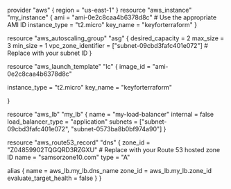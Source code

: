 provider "aws" {
  region = "us-east-1"
}
resource "aws_instance" "my_instance" {
  ami           = "ami-0e2c8caa4b6378d8c" # Use the appropriate AMI ID
  instance_type = "t2.micro"
  key_name      = "keyforterraform"
}

resource "aws_autoscaling_group" "asg" {
  desired_capacity     = 2
  max_size             = 3
  min_size             = 1
  vpc_zone_identifier  = ["subnet-09cbd3fafc401e072"] # Replace with your subnet ID
}

resource "aws_launch_template" "lc" {
  image_id      = "ami-0e2c8caa4b6378d8c"

  instance_type = "t2.micro"
  key_name      = "keyforterraform"

}

resource "aws_lb" "my_lb" {
  name               = "my-load-balancer"
  internal           = false
  load_balancer_type = "application"
  subnets            = ["subnet-09cbd3fafc401e072", "subnet-0573ba8b0bf974a90"]
}

resource "aws_route53_record" "dns" {
  zone_id = "Z04859902TQGQRD3RZGXU" # Replace with your Route 53 hosted zone ID
  name    = "samsorzone10.com"
  type    = "A"

  alias {
    name                   = aws_lb.my_lb.dns_name
    zone_id                = aws_lb.my_lb.zone_id
    evaluate_target_health = false
  }
}
